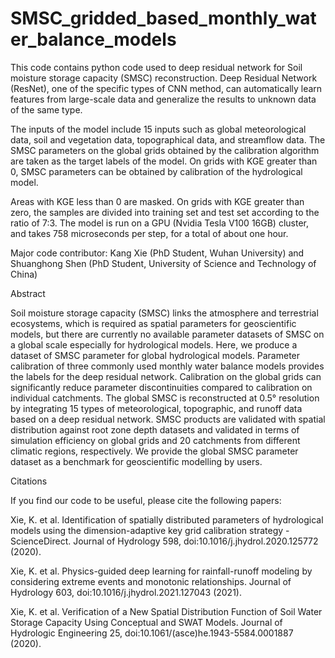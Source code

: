 # SMSC_gridded_based_monthly_water_balance_models

This code contains python code used to deep residual network for Soil moisture storage capacity (SMSC) reconstruction. Deep Residual Network (ResNet), one of the specific types of CNN method, can automatically learn features from large-scale data and generalize the results to unknown data of the same type. 

The inputs of the model include 15 inputs such as global meteorological data, soil and vegetation data, topographical data, and streamflow data. The SMSC parameters on the global grids obtained by the calibration algorithm are taken as the target labels of the model. On grids with KGE greater than 0, SMSC parameters can be obtained by calibration of the hydrological model.

Areas with KGE less than 0 are masked. On grids with KGE greater than zero, the samples are divided into training set and test set according to the ratio of 7:3. The model is run on a GPU (Nvidia Tesla V100 16GB) cluster, and takes 758 microseconds per step, for a total of about one hour. 

Major code contributor: Kang Xie (PhD Student, Wuhan University) and Shuanghong Shen (PhD Student, University of Science and Technology of China)


Abstract

Soil moisture storage capacity (SMSC) links the atmosphere and terrestrial ecosystems, which is required as spatial parameters for geoscientific models, but there are currently no available parameter datasets of SMSC on a global scale especially for hydrological models. Here, we produce a dataset of SMSC parameter for global hydrological models. Parameter calibration of three commonly used monthly water balance models provides the labels for the deep residual network. Calibration on the global grids can significantly reduce parameter discontinuities compared to calibration on individual catchments. The global SMSC is reconstructed at 0.5° resolution by integrating 15 types of meteorological, topographic, and runoff data based on a deep residual network. SMSC products are validated with spatial distribution against root zone depth datasets and validated in terms of simulation efficiency on global grids and 20 catchments from different climatic regions, respectively. We provide the global SMSC parameter dataset as a benchmark for geoscientific modelling by users.


Citations

If you find our code to be useful, please cite the following papers:

Xie, K. et al. Identification of spatially distributed parameters of hydrological models using the dimension-adaptive key grid calibration strategy - ScienceDirect. Journal of Hydrology 598, doi:10.1016/j.jhydrol.2020.125772 (2020).

Xie, K. et al. Physics-guided deep learning for rainfall-runoff modeling by considering extreme events and monotonic relationships. Journal of Hydrology 603, doi:10.1016/j.jhydrol.2021.127043 (2021).

Xie, K. et al. Verification of a New Spatial Distribution Function of Soil Water Storage Capacity Using Conceptual and SWAT Models. Journal of Hydrologic Engineering 25, doi:10.1061/(asce)he.1943-5584.0001887 (2020).



